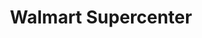 ---
title: "Walmart Supercenter"
url: /owensboro/walmart-supercenter-frederica-street/
shop: supermarket
---